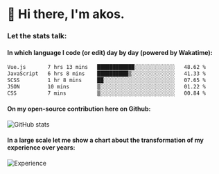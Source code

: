 # 👋 Hi there, I'm akos. 


### Let the stats talk:


#### In which language I code (or edit) day by day (powered by Wakatime): 

<!--START_SECTION:waka-->

```txt
Vue.js       7 hrs 13 mins   ████████████░░░░░░░░░░░░░   48.62 %
JavaScript   6 hrs 8 mins    ██████████▒░░░░░░░░░░░░░░   41.33 %
SCSS         1 hr 8 mins     ██░░░░░░░░░░░░░░░░░░░░░░░   07.65 %
JSON         10 mins         ▒░░░░░░░░░░░░░░░░░░░░░░░░   01.22 %
CSS          7 mins          ▒░░░░░░░░░░░░░░░░░░░░░░░░   00.84 %
```

<!--END_SECTION:waka-->

#### On my open-source contribution here on Github:
 
![GitHub stats](https://github-readme-stats.vercel.app/api?username=akosbalasko)

#### In a large scale let me show a chart about the transformation of my experience over years:   

![Experience](https://cr-skills-chart-widget.azurewebsites.net/api/api?username=akosbalasko)
